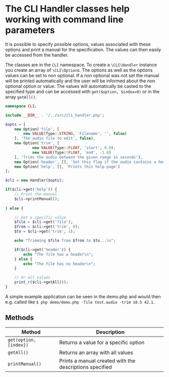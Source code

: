 # The CLI Handler classes help working with command line parameters

It is possible to specify possible options, values associated with these options and print a manual for the specification. The values can then easily be accessed from the handler.

The classes are in the `CLI` namespace. To create a `\CLI\Handler` instance you create an array of `\CLI\Option`s.
The options as well as the options values can be set to non optional. If a non optional was not set the manual will be printed automatically and the user will be informed about the non optional option or value. The values will automatically be casted to the specified type and can be accessed with `get($option, $index=0)` or in the array `getAll()`.

```php
namespace CLI;

include __DIR__ . '/../src/cli_handler.php';

$opts = [
	new Option('file', [
		new VALUE(Type::STRING, 'Filename', '', false)
	], 'The audio file to edit', false),
	new Option('trim', [
			new VALUE(Type::FLOAT, 'start', 0.0),
			new VALUE(Type::FLOAT, 'end', -1.0)
	], 'Trims the audio between the given range in seconds'),
	new Option('header', [], 'Set this flag if the audio contains a header'),
	new Option('help', [], 'Prints this help page')
];

$cli = new Handler($opts);

if($cli->get('help')) {
	// Print the manual
	$cli->printManual();
	
} else {

	// Get a specific value
	$file = $cli->get('file');
	$from = $cli->get('trim', 0);
	$to = $cli->get('trim', 1);

	echo "Trimming $file from $from to $to...\n";

	if($cli->get('header')) {
		echo "The file has a header\n";
	} else {
		echo "The file has no header\n";
	}

	// Or all values
	print_r($cli->getAll());
}
```

A simple example application can be seen in the demo.php and would then e.g. called like `$ php demo/demo.php -file test.audio -trim 10.5 42.1`.

## Methods

Method | Description
-------|------------
`get(option, [index])` | Returns a value for a specific option
`getAll()` | Returns an array with all values
`printManual()` | Prints a manual created with the descriptions specified